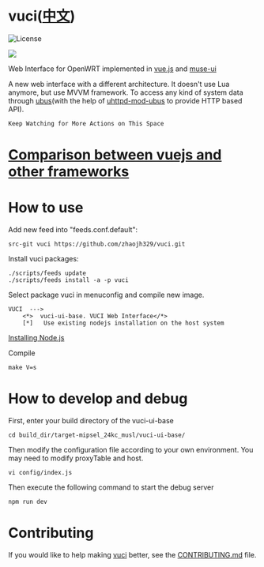 # vuci([中文](https://github.com/zhaojh329/vuci/blob/master/README_ZH.md))

![](https://img.shields.io/badge/license-GPLV3-brightgreen.svg?style=plastic "License")

![](/demo-0.png)

Web Interface for OpenWRT implemented in [vue.js](https://github.com/vuejs/vue) and [muse-ui](https://muse-ui.org)

A new web interface with a different architecture. It doesn't use Lua anymore, but use MVVM framework.
To access any kind of system data through [ubus](https://wiki.openwrt.org/doc/techref/ubus)(with the help of
[uhttpd-mod-ubus](https://wiki.openwrt.org/doc/techref/ubus#access_to_ubus_over_http) to provide HTTP based API).

`Keep Watching for More Actions on This Space`

# [Comparison between vuejs and other frameworks](https://vuejs.org/v2/guide/comparison.html)

# How to use
Add new feed into "feeds.conf.default":
    
    src-git vuci https://github.com/zhaojh329/vuci.git

Install vuci packages:
    
    ./scripts/feeds update
    ./scripts/feeds install -a -p vuci

Select package vuci in menuconfig and compile new image.

    VUCI  --->
        <*>  vuci-ui-base. VUCI Web Interface</*>
        [*]   Use existing nodejs installation on the host system

[Installing Node.js](https://nodejs.org/en/download/package-manager/)

Compile

    make V=s

# How to develop and debug
First, enter your build directory of the vuci-ui-base

	cd build_dir/target-mipsel_24kc_musl/vuci-ui-base/

Then modify the configuration file according to your own environment.
You may need to modify proxyTable and host.

	vi config/index.js

Then execute the following command to start the debug server

	npm run dev

# Contributing
If you would like to help making [vuci](https://github.com/zhaojh329/vuci) better,
see the [CONTRIBUTING.md](https://github.com/zhaojh329/vuci/blob/master/CONTRIBUTING.md) file.
